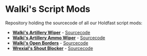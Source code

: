 # Walki's Script Mods
Repository holding the sourcecode of all our <soviet logo here> Holdfast script mods:

* **[Walki's Artillery Wiper](https://steamcommunity.com/sharedfiles/filedetails/?id=2134420587)** - [Sourcecode](https://github.com/CM2Walki/HoldfastMods/tree/master/NoArtillery)
* **[Walki's Artillery Ammo Wiper](https://steamcommunity.com/sharedfiles/filedetails/?id=2517016841)** - [Sourcecode](https://github.com/CM2Walki/HoldfastMods/tree/master/NoArtilleryAmmo)
* **[Walki's Open Borders](https://steamcommunity.com/sharedfiles/filedetails/?id=2132646850)** - [Sourcecode](https://github.com/CM2Walki/HoldfastMods/tree/master/NoBorders)
* **[Wrexial's Shout Blocker](https://steamcommunity.com/sharedfiles/filedetails/?id=2531841548)** - [Sourcecode](https://github.com/CM2Walki/HoldfastMods/tree/master/NoShoutsAllowed)
